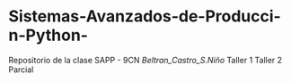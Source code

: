 # Sistemas-Avanzados-de-Producci-n-Python-
 Repositorio de la clase SAPP - 9CN _Beltran_Castro_S.Niño_
Taller 1 
Taller 2 
Parcial 
